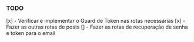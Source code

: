 ### TODO

[x] - Verificar e implementar o Guard de Token nas rotas necessárias
[x] - Fazer as outras rotas de posts
[] - Fazer as rotas de recuperação de senha e token para o email